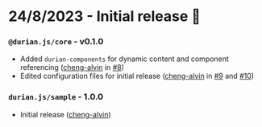 # 24/8/2023 - Initial release 🥳
### `@durian.js/core` - v0.1.0
- Added `durian-components` for dynamic content and component referencing ([cheng-alvin](https://github.com/cheng-alvin) in [#8](https://github.com/cheng-alvin/durian.js/pull/8))
- Edited configuration files for initial release ([cheng-alvin](https://github.com/cheng-alvin) in [#9](https://github.com/cheng-alvin/durian.js/pull/9) and [#10](https://github.com/cheng-alvin/pull/10))

### `durian.js/sample` - 1.0.0
- Initial release ([cheng-alvin](https://github.com/cheng-alvin))
